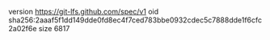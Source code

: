 version https://git-lfs.github.com/spec/v1
oid sha256:2aaaf5f1dd149dde0fd8ec4f7ced783bbe0932cdec5c7888dde1f6cfc2a02f6e
size 6817
